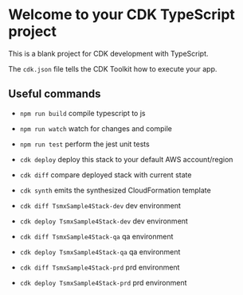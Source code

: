 # Welcome to your CDK TypeScript project

This is a blank project for CDK development with TypeScript.

The `cdk.json` file tells the CDK Toolkit how to execute your app.

## Useful commands

* `npm run build`   compile typescript to js
* `npm run watch`   watch for changes and compile
* `npm run test`    perform the jest unit tests
* `cdk deploy`      deploy this stack to your default AWS account/region
* `cdk diff`        compare deployed stack with current state
* `cdk synth`       emits the synthesized CloudFormation template







* `cdk diff TsmxSample4Stack-dev`     dev environment
* `cdk deploy TsmxSample4Stack-dev`   dev environment

* `cdk diff TsmxSample4Stack-qa`      qa environment
* `cdk deploy TsmxSample4Stack-qa`    qa environment

* `cdk diff TsmxSample4Stack-prd`     prd environment
* `cdk deploy TsmxSample4Stack-prd`   prd environment